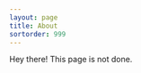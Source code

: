 ```yaml
---
layout: page
title: About
sortorder: 999
---
```


<p class="message">
  Hey there! This page is not done.
</p>